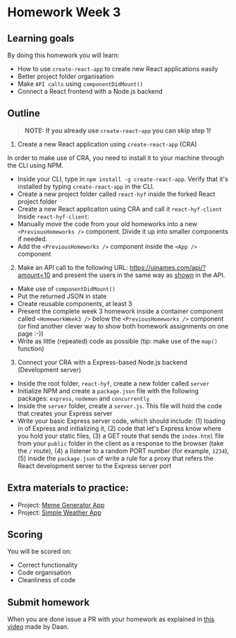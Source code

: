 # Homework Week 3

## Learning goals

By doing this homework you will learn:

- How to use `create-react-app` to create new React applications easily
- Better project folder organisation
- Make `API calls` using `componentDidMount()`
- Connect a React frontend with a Node.js backend

## Outline

> **NOTE: If you already use `create-react-app` you can skip step 1!**

1. Create a new React application using `create-react-app` (CRA)

In order to make use of CRA, you need to install it to your machine through the CLI using NPM.

- Inside your CLI, type in `npm install -g create-react-app`. Verify that it's installed by typing `create-react-app` in the CLI.
- Create a new project folder called `react-hyf` inside the forked React project folder
- Create a new React application using CRA and call it `react-hyf-client`
  Inside `react-hyf-client`:
- Manually move the code from your old homeworks into a new `<PreviousHomeworks />` component. Divide it up into smaller components if needed.
- Add the `<PreviousHomeworks />` component inside the `<App />` component

2. Make an API call to the following URL: https://uinames.com/api/?amount=10 and present the users in the same way as [shown](https://uinames.com/) in the API.

- Make use of `componentDidMount()`
- Put the returned JSON in state
- Create reusable components, at least 3
- Present the complete week 3 homework inside a container component called `<HomeworkWeek3 />` below the `<PreviousHomeworks />` component (or find another clever way to show both homework assignments on one page :-))
- Write as little (repeated) code as possible (tip: make use of the `map()` function)

3. Connect your CRA with a Express-based Node.js backend (Development server)

- Inside the root folder, `react-hyf`, create a new folder called `server`
- Initialize NPM and create a `package.json` file with the following packages: `express`, `nodemon` and `concurrently`
- Inside the `server` folder, create a `server.js`. This file will hold the code that creates your Express server
- Write your basic Express server code, which should include: (1) loading in of Express and initializing it, (2) code that let's Express know where you hold your static files, (3) a GET route that sends the `index.html` file from your `public` folder in the client as a response to the browser (take the `/` route), (4) a listener to a random PORT number (for example, `1234`), (5) inside the `package.json` of write a rule for a proxy that refers the React development server to the Express server port

## Extra materials to practice:

- Project: [Meme Generator App](https://scrimba.com/p/p7P5Hd/c6K77um)
- Project: [Simple Weather App](https://medium.com/@maison.moa/create-a-simple-weather-app-using-node-js-express-and-react-54105094647a)

## Scoring

You will be scored on:

- Correct functionality
- Code organisation
- Cleanliness of code

## Submit homework

When you are done issue a PR with your homework as explained in [this video](https://www.youtube.com/watch?v=-o0yomUVVpU&index=2&list=PLVYDhqbgYpYUGxRdtQdYVE5Q8h3bt6SIA) made by Daan.
